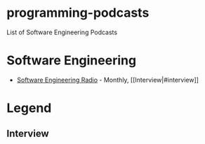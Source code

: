 programming-podcasts
====================

List of Software Engineering Podcasts

# Software Engineering
* [Software Engineering Radio](http://www.se-radio.net/) - Monthly, [[Interview|#interview]]

# Legend
## Interview
